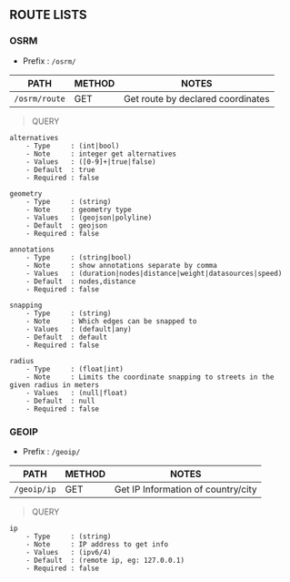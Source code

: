## ROUTE LISTS


### OSRM

- Prefix : `/osrm/`


| PATH              | METHOD | NOTES                              |
| ------------------|--------|------------------------------------|
| `/osrm/route`     | GET    | Get route by declared coordinates  |

> QUERY

```
alternatives 
    - Type     : (int|bool)
    - Note     : integer get alternatives
    - Values   : ([0-9]+|true|false)
    - Default  : true
    - Required : false

geometry
    - Type     : (string)
    - Note     : geometry type
    - Values   : (geojson|polyline)
    - Default  : geojson
    - Required : false

annotations
    - Type     : (string|bool)
    - Note     : show annotations separate by comma
    - Values   : (duration|nodes|distance|weight|datasources|speed)
    - Default  : nodes,distance
    - Required : false

snapping 
    - Type     : (string)
    - Note     : Which edges can be snapped to
    - Values   : (default|any)
    - Default  : default
    - Required : false

radius      
    - Type     : (float|int)
    - Note     : Limits the coordinate snapping to streets in the given radius in meters
    - Values   : (null|float)
    - Default  : null
    - Required : false

```


### GEOIP

- Prefix : `/geoip/`

| PATH              | METHOD | NOTES                              |
| ------------------|--------|------------------------------------|
| `/geoip/ip`       | GET    | Get IP Information of country/city |

> QUERY

```
ip
    - Type     : (string)
    - Note     : IP address to get info
    - Values   : (ipv6/4)
    - Default  : (remote ip, eg: 127.0.0.1)
    - Required : false

```
